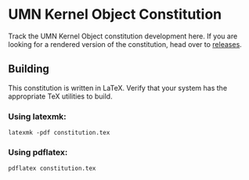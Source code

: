 # UMN Kernel Object Constitution

Track the UMN Kernel Object constitution development here. If you are looking
for a rendered version of the constitution, head over to
[releases](https://github.com/UMN-Kernel-Study-Group/constitution/releases).

## Building

This constitution is written in LaTeX. Verify that your system has the appropriate
TeX utilities to build.

### Using latexmk:

```
latexmk -pdf constitution.tex
```

### Using pdflatex:

```
pdflatex constitution.tex
```
